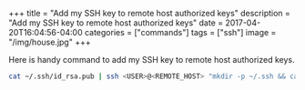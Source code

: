 +++
title = "Add my SSH key to remote host authorized keys"
description = "Add my SSH key to remote host authorized keys"
date = 2017-04-20T16:04:56-04:00
categories = ["commands"]
tags = ["ssh"]
image = "/img/house.jpg"
+++

Here is handy command to add my SSH key to remote host authorized keys.

```bash
cat ~/.ssh/id_rsa.pub | ssh <USER>@<REMOTE_HOST> "mkdir -p ~/.ssh && cat >> ~/.ssh/authorized_keys"
```

